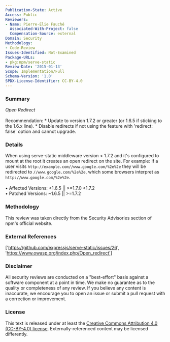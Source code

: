 ```yaml
---
Publication-State: Active
Access: Public
Reviewers:
- Name: Pierre-Élie Fauché
  Associated-With-Project: false
  Compensation-Source: external
Domain: Security
Methodology:
- Code-Review
Issues-Identified: Not-Examined
Package-URLs:
- pkg:npm/serve-static
Review-Date: '2015-01-13'
Scope: Implementation/Full
Schema-Version: '1.0'
SPDX-License-Identifier: CC-BY-4.0
---
```

### Summary
*Open Redirect*<br><br>Recommendation: * Update to version 1.7.2 or greater (or 1.6.5 if sticking to the 1.6.x line).   * Disable redirects if not using the feature with 'redirect: false' option and cannot upgrade.
### Details
When using serve-static middleware version < 1.7.2 and it's configured to mount at the root it creates an open redirect on the site.  For example: If a user visits `http://example.com//www.google.com/%2e%2e` they will be redirected to `//www.google.com/%2e%2e`, which some browsers interpret as `http://www.google.com/%2e%2e`.
<br><br>• Affected Versions: <1.6.5 || >=1.7.0 <1.7.2
<br>• Patched Versions: ~1.6.5 || >=1.7.2
### Methodology
This review was taken directly from the Security Advisories section of npm's official website.
### External References
['https://github.com/expressjs/serve-static/issues/26', 'https://www.owasp.org/index.php/Open_redirect']
### Disclaimer
All security reviews are conducted on a "best-effort" basis against a software component at a point in time. We make no guarantee as to the quality or completeness of any review. If you believe any content is inaccurate, we encourage you to open an issue or submit a pull request with a correction or improvement.
### License
This text is released under at least the [Creative Commons Attribution 4.0 (CC-BY-4.0) license](https://creativecommons.org/licenses/by/4.0/legalcode.txt). Externally-referenced content may be licensed differently.
